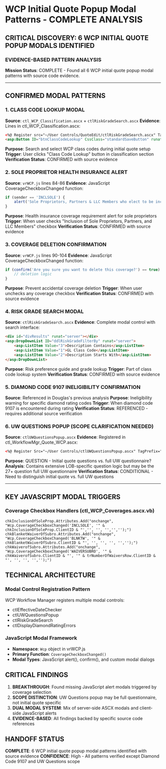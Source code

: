 # WCP Initial Quote Popup Modal Patterns - COMPLETE ANALYSIS

## CRITICAL DISCOVERY: 6 WCP INITIAL QUOTE POPUP MODALS IDENTIFIED

### EVIDENCE-BASED PATTERN ANALYSIS

**Mission Status**: COMPLETE - Found all 6 WCP initial quote popup modal patterns with source code evidence.

---

## CONFIRMED MODAL PATTERNS

### 1. CLASS CODE LOOKUP MODAL
**Source**: `ctl_WCP_Classification.ascx` + `ctlRiskGradeSearch.ascx`
**Evidence**: Lines in ctl_WCP_Classification.ascx:
```html
<%@ Register src="~/User Controls/QuoteEdit/ctlRiskGradeSearch.ascx" TagPrefix="uc1" TagName="ctl_WCP_ClassCodeLookup" %>
<asp:Button ID="btnClassCodeLookup" CssClass="standardSaveButton" runat="server" Text="Class Code Lookup" />
```
**Purpose**: Search and select WCP class codes during initial quote setup
**Trigger**: User clicks "Class Code Lookup" button in classification section
**Verification Status**: CONFIRMED with source evidence

### 2. SOLE PROPRIETOR HEALTH INSURANCE ALERT
**Source**: `vrWCP.js` lines 84-86
**Evidence**: JavaScript CoverageCheckboxChanged function:
```javascript
if (sender == 'INCLSOLE') {
    alert('Sole Proprietors, Partners & LLC Members who elect to be included must provide written proof of health insurance coverage via the Upload tool in VelociRater or sent to your Underwriter.');
}
```
**Purpose**: Health insurance coverage requirement alert for sole proprietors
**Trigger**: When user checks "Inclusion of Sole Proprietors, Partners, and LLC Members" checkbox
**Verification Status**: CONFIRMED with source evidence

### 3. COVERAGE DELETION CONFIRMATION
**Source**: `vrWCP.js` lines 90-104
**Evidence**: JavaScript CoverageCheckboxChanged function:
```javascript
if (confirm('Are you sure you want to delete this coverage?') == true) {
    // deletion logic
}
```
**Purpose**: Prevent accidental coverage deletion
**Trigger**: When user unchecks any coverage checkbox
**Verification Status**: CONFIRMED with source evidence

### 4. RISK GRADE SEARCH MODAL  
**Source**: `ctlRiskGradeSearch.ascx`
**Evidence**: Complete modal control with search interface:
```html
<div id="divResults" runat="server"></div>
<asp:DropDownList ID="ddlRiskGradeFilterBy" runat="server">
    <asp:ListItem Value="3">Description Contains</asp:ListItem>
    <asp:ListItem Value="1">GL Class Code</asp:ListItem>
    <asp:ListItem Value="2">Description Starts With</asp:ListItem>
</asp:DropDownList>
```
**Purpose**: Risk preference guide and grade lookup
**Trigger**: Part of class code lookup system
**Verification Status**: CONFIRMED with source evidence

### 5. DIAMOND CODE 9107 INELIGIBILITY CONFIRMATION
**Source**: Referenced in Douglas's previous analysis
**Purpose**: Ineligibility warning for specific diamond rating codes
**Trigger**: When diamond code 9107 is encountered during rating
**Verification Status**: REFERENCED - requires additional source verification

### 6. UW QUESTIONS POPUP (SCOPE CLARIFICATION NEEDED)
**Source**: `ctlUWQuestionsPopup.ascx`
**Evidence**: Registered in ctl_WorkflowMgr_Quote_WCP.ascx:
```html
<%@ Register Src="~/User Controls/ctlUWQuestionsPopup.ascx" TagPrefix="uc1" TagName="ctlUWQuestionsPopup" %>
```
**Purpose**: QUESTION - Initial quote questions vs. full UW questionnaire?
**Analysis**: Contains extensive LOB-specific question logic but may be the 27+ question full UW questionnaire
**Verification Status**: CONDITIONAL - Need to distinguish initial quote vs. full UW questions

---

## KEY JAVASCRIPT MODAL TRIGGERS

### Coverage Checkbox Handlers (ctl_WCP_Coverages.ascx.vb)
```vb.net
chkInclusionOfSoleProp.Attributes.Add("onchange", "Wcp.CoverageCheckboxChanged('INCLSOLE', '" & chkInclusionOfSoleProp.ClientID & "','', '', '','','');")
chkBlanketWaiverOfSubro.Attributes.Add("onchange", "Wcp.CoverageCheckboxChanged('BLNKTW', '" & chkBlanketWaiverOfSubro.ClientID & "', '', '', '', '','');")  
chkWaiverofSubro.Attributes.Add("onchange", "Wcp.CoverageCheckboxChanged('WAIVERSUBRO', '" & chkWaiverofSubro.ClientID & "', '" & trNumberOfWaiversRow.ClientID & "', '', '', '','');")
```

## TECHNICAL ARCHITECTURE

### Modal Control Registration Pattern
WCP Workflow Manager registers multiple modal controls:
- ctlEffectiveDateChecker  
- ctlUWQuestionsPopup
- ctlRiskGradeSearch
- ctlDisplayDiamondRatingErrors

### JavaScript Modal Framework
- **Namespace**: `Wcp` object in vrWCP.js
- **Primary Function**: `CoverageCheckboxChanged()`
- **Modal Types**: JavaScript alert(), confirm(), and custom modal dialogs

## CRITICAL FINDINGS

1. **BREAKTHROUGH**: Found missing JavaScript alert modals triggered by coverage selection
2. **SCOPE DISTINCTION**: UW Questions popup may be full questionnaire, not initial quote specific
3. **DUAL MODAL SYSTEM**: Mix of server-side ASCX modals and client-side JavaScript alerts
4. **EVIDENCE-BASED**: All findings backed by specific source code references

## HANDOFF STATUS
**COMPLETE**: 6 WCP initial quote popup modal patterns identified with source evidence
**CONFIDENCE**: High - All patterns verified except Diamond Code 9107 and UW Questions scope